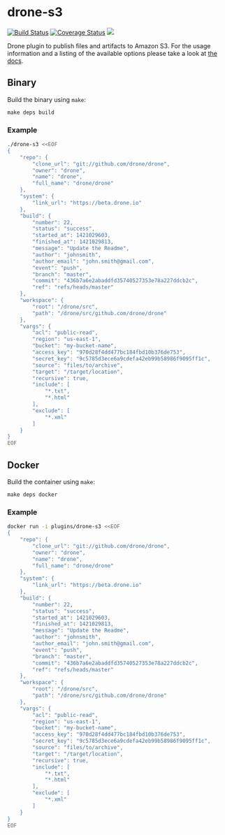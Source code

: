 # drone-s3

[![Build Status](http://beta.drone.io/api/badges/drone-plugins/drone-s3/status.svg)](http://beta.drone.io/drone-plugins/drone-s3)
[![Coverage Status](https://aircover.co/badges/drone-plugins/drone-s3/coverage.svg)](https://aircover.co/drone-plugins/drone-s3)
[![](https://badge.imagelayers.io/plugins/drone-s3:latest.svg)](https://imagelayers.io/?images=plugins/drone-s3:latest 'Get your own badge on imagelayers.io')

Drone plugin to publish files and artifacts to Amazon S3. For the usage information and a listing of the available options please take a look at [the docs](DOCS.md).

## Binary

Build the binary using `make`:

```
make deps build
```

### Example

```sh
./drone-s3 <<EOF
{
    "repo": {
        "clone_url": "git://github.com/drone/drone",
        "owner": "drone",
        "name": "drone",
        "full_name": "drone/drone"
    },
    "system": {
        "link_url": "https://beta.drone.io"
    },
    "build": {
        "number": 22,
        "status": "success",
        "started_at": 1421029603,
        "finished_at": 1421029813,
        "message": "Update the Readme",
        "author": "johnsmith",
        "author_email": "john.smith@gmail.com",
        "event": "push",
        "branch": "master",
        "commit": "436b7a6e2abaddfd35740527353e78a227ddcb2c",
        "ref": "refs/heads/master"
    },
    "workspace": {
        "root": "/drone/src",
        "path": "/drone/src/github.com/drone/drone"
    },
    "vargs": {
        "acl": "public-read",
        "region": "us-east-1",
        "bucket": "my-bucket-name",
        "access_key": "970d28f4dd477bc184fbd10b376de753",
        "secret_key": "9c5785d3ece6a9cdefa42eb99b58986f9095ff1c",
        "source": "files/to/archive",
        "target": "/target/location",
        "recursive": true,
        "include": [
            "*.txt",
            "*.html"
        ],
        "exclude": [
            "*.xml"
        ]
    }
}
EOF
```

## Docker

Build the container using `make`:

```
make deps docker
```

### Example

```sh
docker run -i plugins/drone-s3 <<EOF
{
    "repo": {
        "clone_url": "git://github.com/drone/drone",
        "owner": "drone",
        "name": "drone",
        "full_name": "drone/drone"
    },
    "system": {
        "link_url": "https://beta.drone.io"
    },
    "build": {
        "number": 22,
        "status": "success",
        "started_at": 1421029603,
        "finished_at": 1421029813,
        "message": "Update the Readme",
        "author": "johnsmith",
        "author_email": "john.smith@gmail.com",
        "event": "push",
        "branch": "master",
        "commit": "436b7a6e2abaddfd35740527353e78a227ddcb2c",
        "ref": "refs/heads/master"
    },
    "workspace": {
        "root": "/drone/src",
        "path": "/drone/src/github.com/drone/drone"
    },
    "vargs": {
        "acl": "public-read",
        "region": "us-east-1",
        "bucket": "my-bucket-name",
        "access_key": "970d28f4dd477bc184fbd10b376de753",
        "secret_key": "9c5785d3ece6a9cdefa42eb99b58986f9095ff1c",
        "source": "files/to/archive",
        "target": "/target/location",
        "recursive": true,
        "include": [
            "*.txt",
            "*.html"
        ],
        "exclude": [
            "*.xml"
        ]
    }
}
EOF
```
